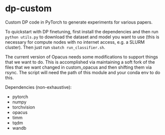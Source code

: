 # dp-custom
Custom DP code in PyTorch to generate experiments for various papers.

To quickstart with DP finetuning, first install the dependencies and then run `python utils.py` to download the dataset and model you want to use (this is necessary for compute nodes with no internet access, e.g. a SLURM cluster). Then just run `sbatch run_classifier.sh`. 

The current version of Opacus needs some modifications to support things that we want to do. This is accomplished via maintaining a soft fork of the files that we want changed in custom_opacus and then shifting them via rsync. The script will need the path of this module and your conda env to do this.

Dependencies (non-exhaustive):
  - pytorch
  - numpy
  - torchvision
  - opacus
  - timm
  - tqdm
  - wandb
